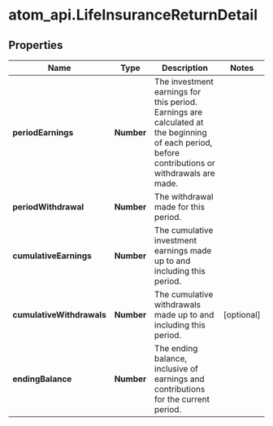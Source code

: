 # atom_api.LifeInsuranceReturnDetail

## Properties
Name | Type | Description | Notes
------------ | ------------- | ------------- | -------------
**periodEarnings** | **Number** | The investment earnings for this period. Earnings are calculated at the beginning of each period, before contributions or withdrawals are made. | 
**periodWithdrawal** | **Number** | The withdrawal made for this period. | 
**cumulativeEarnings** | **Number** | The cumulative investment earnings made up to and including this period. | 
**cumulativeWithdrawals** | **Number** | The cumulative withdrawals made up to and including this period. | [optional] 
**endingBalance** | **Number** | The ending balance, inclusive of earnings and contributions for the current period. | 


